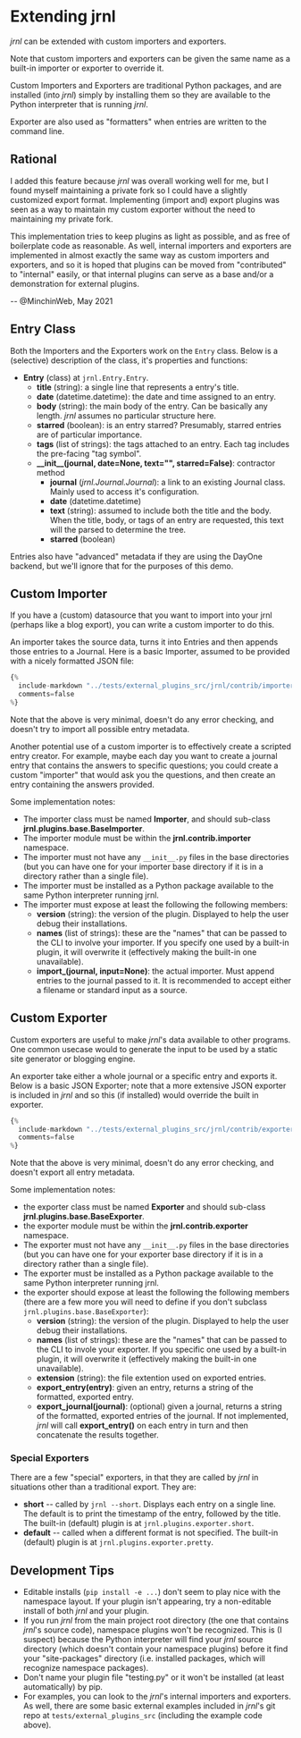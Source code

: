 <!-- Copyright (C) 2012-2021 jrnl contributors
     License: https://www.gnu.org/licenses/gpl-3.0.html -->

# Extending jrnl

*jrnl* can be extended with custom importers and exporters.

Note that custom importers and exporters can be given the same name as a
built-in importer or exporter to override it.

Custom Importers and Exporters are traditional Python packages, and are
installed (into *jrnl*) simply by installing them so they are available to the
Python interpreter that is running *jrnl*.

Exporter are also used as "formatters" when entries are written to the command
line.

## Rational

I added this feature because *jrnl* was overall working well for me, but I
found myself maintaining a private fork so I could have a slightly customized
export format. Implementing (import and) export plugins was seen as a way to
maintain my custom exporter without the need to maintaining my private fork.

This implementation tries to keep plugins as light as possible, and as free of
boilerplate code as reasonable. As well, internal importers and exporters are
implemented in almost exactly the same way as custom importers and exporters,
and so it is hoped that plugins can be moved from "contributed" to "internal"
easily, or that internal plugins can serve as a base and/or a demonstration for
external plugins.

-- @MinchinWeb, May 2021

## Entry Class

Both the Importers and the Exporters work on the `Entry` class. Below is a
(selective) description of the class, it's properties and functions:

- **Entry** (class) at `jrnl.Entry.Entry`.
    - **title** (string): a single line that represents a entry's title.
    - **date** (datetime.datetime): the date and time assigned to an entry.
    - **body** (string): the main body of the entry. Can be basically any
      length. *jrnl* assumes no particular structure here.
    - **starred** (boolean): is an entry starred? Presumably, starred entries
      are of particular importance.
    - **tags** (list of strings): the tags attached to an entry. Each tag
      includes the pre-facing "tag symbol".
    - **\_\_init\_\_(journal, date=None, text="", starred=False)**: contractor
      method
        - **journal** (*jrnl.Journal.Journal*): a link to an existing Journal
          class. Mainly used to access it's configuration.
        - **date** (datetime.datetime)
        - **text** (string): assumed to include both the title and the body.
          When the title, body, or tags of an entry are requested, this text
          will the parsed to determine the tree.
        - **starred** (boolean)

Entries also have "advanced" metadata if they are using the DayOne backend, but
we'll ignore that for the purposes of this demo.

## Custom Importer

If you have a (custom) datasource that you want to import into your jrnl
(perhaps like a blog export), you can write a custom importer to do this.

An importer takes the source data, turns it into Entries and then appends those
entries to a Journal. Here is a basic Importer, assumed to be provided with a
nicely formatted JSON file:

~~~ python
{%
  include-markdown "../tests/external_plugins_src/jrnl/contrib/importer/sample_json.py"
  comments=false
%}
~~~

Note that the above is very minimal, doesn't do any error checking, and doesn't
try to import all possible entry metadata.

Another potential use of a custom importer is to effectively create a scripted
entry creator. For example, maybe each day you want to create a journal entry
that contains the answers to specific questions; you could create a custom
"importer" that would ask you the questions, and then create an entry containing
the answers provided.

Some implementation notes:

- The importer class must be named **Importer**, and should sub-class
  **jrnl.plugins.base.BaseImporter**.
- The importer module must be within the **jrnl.contrib.importer** namespace.
- The importer must not have any `__init__.py` files in the base directories
  (but you can have one for your importer base directory if it is in a
  directory rather than a single file).
- The importer must be installed as a Python package available to the same
  Python interpreter running jrnl.
- The importer must expose at least the following the following members:
    - **version** (string): the version of the plugin. Displayed to help the
      user debug their installations.
    - **names** (list of strings): these are the "names" that can be passed to
      the CLI to involve your importer. If you specify one used by a built-in
      plugin, it will overwrite it (effectively making the built-in one
      unavailable).
    - **import_(journal, input=None)**: the actual importer. Must append
      entries to the journal passed to it. It is recommended to accept either a
      filename or standard input as a source.

## Custom Exporter

Custom exporters are useful to make *jrnl*'s data available to other programs.
One common usecase would to generate the input to be used by a static site
generator or blogging engine.

An exporter take either a whole journal or a specific entry and exports it.
Below is a basic JSON Exporter; note that a more extensive JSON exporter is
included in *jrnl* and so this (if installed) would override the built in
exporter.

~~~ python
{%
  include-markdown "../tests/external_plugins_src/jrnl/contrib/exporter/custom_json.py"
  comments=false
%}
~~~

Note that the above is very minimal, doesn't do any error checking, and doesn't
export all entry metadata.

Some implementation notes:

- the exporter class must be named **Exporter** and should sub-class
  **jrnl.plugins.base.BaseExporter**.
- the exporter module must be within the **jrnl.contrib.exporter** namespace.
- The exporter must not have any `__init__.py` files in the base directories
  (but you can have one for your exporter base directory if it is in a
  directory rather than a single file).
- The exporter must be installed as a Python package available to the same
  Python interpreter running jrnl.
- the exporter should expose at least the following the following members
  (there are a few more you will need to define if you don't subclass
  `jrnl.plugins.base.BaseExporter`):
    - **version** (string): the version of the plugin. Displayed to help the
      user debug their installations.
    - **names** (list of strings): these are the "names" that can be passed to
      the CLI to invole your exporter. If you specific one used by a built-in
      plugin, it will overwrite it (effectively making the built-in one
      unavailable).
    - **extension** (string): the file extention used on exported entries.
    - **export_entry(entry)**: given an entry, returns a string of the formatted,
      exported entry.
    - **export_journal(journal)**: (optional) given a journal, returns a string
      of the formatted, exported entries of the journal. If not implemented,
      *jrnl* will call **export_entry()** on each entry in turn and then
      concatenate the results together.

### Special Exporters

There are a few "special" exporters, in that they are called by *jrnl* in
situations other than a traditional export. They are:

- **short** -- called by `jrnl --short`. Displays each entry on a single line.
  The default is to print the timestamp of the entry, followed by the title.
  The built-in (default) plugin is at `jrnl.plugins.exporter.short`.
- **default** -- called when a different format is not specified. The built-in
  (default) plugin is at `jrnl.plugins.exporter.pretty`.

## Development Tips

- Editable installs (`pip install -e ...`) don't seem to play nice with
  the namespace layout. If your plugin isn't appearing, try a non-editable
  install of both *jrnl* and your plugin.
- If you run *jrnl* from the main project root directory (the one that contains
  *jrnl*'s source code), namespace plugins won't be recognized. This is (I
  suspect) because the Python interpreter will find your *jrnl* source directory
  (which doesn't contain your namespace plugins) before it find your
  "site-packages" directory (i.e. installed packages, which will recognize
  namespace packages).
- Don't name your plugin file "testing.py" or it won't be installed (at least
  automatically) by pip.
- For examples, you can look to the *jrnl*'s internal importers and exporters.
  As well, there are some basic external examples included in *jrnl*'s git repo
  at `tests/external_plugins_src` (including the example code above).
